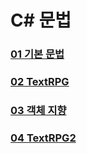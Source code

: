 # C# 문법

### [01 기본 문법](https://github.com/im-cherry/CSharp-Study/blob/main/01%20%EA%B8%B0%EB%B3%B8%20%EB%AC%B8%EB%B2%95.md)
### [02 TextRPG]()
### [03 객체 지향]()
### [04 TextRPG2]()
